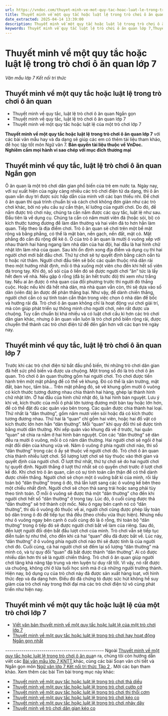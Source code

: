 ```yaml
---
url: https://vndoc.com/thuyet-minh-ve-mot-quy-tac-hoac-luat-le-trong-tro-choi-o-an-quan-292764
title: Thuyết minh về một quy tắc hoặc luật lệ trong trò chơi ô ăn quan lớp 7 - Văn mẫu lớp 7 Kết nối tri thức - VnDoc.com
date_extracted: 2025-04-14 13:39:00
description: Thuyết minh về một quy tắc hoặc luật lệ trong trò chơi ô ăn quan lớp 7 được biên soạn nhằm giúp các em HS đạt kết quả tốt trong quá trình làm bài tập và học tập môn Ngữ văn lớp 7.
keywords: Thuyết minh về quy tắc luật lệ trò chơi ô ăn quan lớp 7,Thuyết minh về quy tắc luật lệ trò chơi ô ăn quan Ngắn gọn,thuyết minh về một quy tắc hoặc luật lệ trong trò chơi ô ăn quan,thuyết minh về trò chơi ô ăn quan,viết bài văn thuyết minh về một quy tắc hoặc luật lệ trong trò chơi ô ăn quan,Thuyết minh về một quy tắc hoặc luật lệ của một trò chơi lớp 7,Thuyết minh về một quy tắc hoặc luật lệ trong trò chơi hay hoạt động,Viết văn bản thuyết minh về 1 quy tắc hoặc luật lệ
---
```


# Thuyết minh về một quy tắc hoặc luật lệ trong trò chơi ô ăn quan lớp 7
 _Văn mẫu lớp 7 Kết nối tri thức_
## **Thuyết minh về một quy tắc hoặc luật lệ trong trò chơi ô ăn quan**
  * Thuyết minh về quy tắc, luật lệ trò chơi ô ăn quan Ngắn gọn
  * Thuyết minh về quy tắc, luật lệ trò chơi ô ăn quan lớp 7
  * Thuyết minh về một quy tắc hoặc luật lệ của một trò chơi lớp 7

**Thuyết minh về một quy tắc hoặc luật lệ trong trò chơi ô ăn quan lớp 7** với các bài văn mẫu hay và đa dạng sẽ giúp các em có thêm tài liệu tham khảo, để học tập tốt môn Ngữ văn 7.
**Bản quyền tài liệu thuộc về VnDoc.  
Nghiêm cấm mọi hành vi sao chép với mục đích thương mại**
## **Thuyết minh về quy tắc, luật lệ trò chơi ô ăn quan Ngắn gọn**
Ô ăn quan là một trò chơi dân gian phổ biến của trẻ em nước ta. Ngày nay, với sự xuất hiện của ngày càng nhiều các trò chơi điện tử da dạng, thì ô ăn quan vẫn duy trì được sức hấp dẫn của mình với các bạn thiếu nhi.
Để chơi ô ăn quan thì quá trình chuẩn bị và cách chơi không đơn giản như các trò chơi khác, bởi nó yêu cầu sự cẩn thận, kĩ lưỡng của người chơi. Do đó, để nắm được trò chơi này, chúng ta cần nắm được các quy tắc, luật lệ như sau. Đầu tiên là về dụng cụ. Chúng ta cần có năm mươi viên đá \(hoặc sỏi, bi\) có kích thước tương đương để làm dân thường và hai viên đá to hơn hẳn làm quan. Tiếp theo là địa điểm chơi. Trò ô ăn quan sẽ chơi trên một bề mặt rộng và bằng phẳng, có thể là mặt bàn, nền gạch, nền đất, mặt cỏ. Mặt phẳng đó cần đủ rộng để kẻ ô. Ô của trò ô ăn quan là mười ô vuông xếp với nhau thành hai hàng ngang làm nhà dân của hai đội, hai đầu là hai hình chữ nhật lớn làm nhà của quan. Sau khi ổn định xong địa điểm và dụng cụ thì hai người chơi mới bắt đầu chơi. Thứ tự chơi sẽ tự quyết định bằng cách oẳn tù tì hoặc rút thăm. Người chơi đầu tiên sẽ bốc các quân thuộc nhà dân rải theo một hướng nhất định, mỗi ô thả xuống một viên cho đến khi hết số viên đá trong tay. Khi đó, số sỏi của ô liền đó sẽ được người chơi “ăn” tức là lấy hết đem về nhà. Nếu gặp ô rỗng \(đã bị ăn hết trước đó\) thì xem như trắng tay. Nếu ai ăn được ô nhà quan của đối phương trước thì người đó thắng cuộc. Hoặc nếu khi đã hết nhà dân, mà nhà quan vẫn còn, thì sẽ dựa vào số dân \(viên đá\) ăn được để phân thắng bại. Như vậy, để dành chiến thắng, người chơi cần có sự tính toán cẩn thận trong việc chọn ô nhà dân để bốc và hướng rải đá.
Trò chơi ô ăn quan không chỉ là hoạt động vui chơi giải trí, mà còn giúp phát triển sự thông minh cho người chơi, nên rất được ưa chuộng. Tuy cần chuẩn bị khá nhiều và có luật chơi cầu kì hơn các trò chơi dân gian khác, nhưng ô ăn quan vẫn luôn là trò chơi phố biến rộng rãi, được chuyển thể thành các trò chơi điện tử để đến gần hơn với các bạn trẻ ngày nay.
## **Thuyết minh về quy tắc, luật lệ trò chơi ô ăn quan lớp 7**
Trước khi các trò chơi điện tử bắt đầu phổ biến, thì những trò chơi dân gian đã hết sức phổ biến và được ưa chuộng. Một trong số đó là trò chơi ô ăn quan.
Trò chơi ô ăn quan thường gồm hai người chơi. Trò chơi được tiến hành trên một mặt phẳng để có thể vẽ khung. Đó có thể là sân trường, mặt đất, bàn học, tấm bìa… Trên mặt phẳng đó, sẽ vẽ khung gồm mười ô vuông có kích thước tương đương nhau chia thành hai hàng, ghép lại thành hình chữ nhật lớn. Ở hai đầu của hình chữ nhật đó, là hai hình bán nguyệt. Lưu ý khi vẽ, kích thước của mỗi ô phải lớn tương đương một bàn tay hoặc lớn hơn, để có thể đặt đủ các quân vào bên trong. Các quân được chia thành hai loại. Thứ nhất là “dân thường”, gồm năm mươi viên sỏi hoặc đá có kích thước tương đương nhau. Thứ hai là “quan” chỉ gồm hai viên, hoặc hai đồ vật có kích thước lớn hơn hẳn “dân thường”. Mỗi “quan” khi quy đổi thì sẽ được tính bằng mười dân thường. Khi xếp quân vào khung đã vẽ ở trước, hai quân “quan” sẽ chia ra nằm ở hai hình bán nguyệt. Còn các “dân thường” sẽ dàn đều ra mười ô vuông, mỗi ô có năm dân thường. Hai người chơi sẽ ngồi ở hai mặt đối diện của khung vừa vẽ. Năm ô vuông ở phía người chơi nào, thì số “dân thường” trong các ô ấy sẽ thuộc về người chơi đó. Trò chơi ô ăn quan chia thành nhiều lượt chơi. Số lượng lượt chơi sẽ tùy thuộc vào thời gian và quyết định của người chơi. Ở lượt thứ nhất, thứ tự chơi sẽ do hai người chơi tự quyết định. Người thắng ở lượt thứ nhất sẽ có quyền chơi trước ở lượt chơi kế đó.
Khi chơi trò ô ăn quan, cần có sự tính toán cẩn thận để có thể dành được chiến thắng. Người chơi sẽ chọn một ô vuông bất kì của mình, rồi lấy toàn bộ “dân thường” trong ô đó, thả lần lượt sang các ô vuông kế bên theo một chiều nhất định. Người chơi sẽ chọn thả sang trái hoặc sang phải tùy theo tính toán. Ở mỗi ô vuông sẽ được thả một “dân thường” cho đến khi người chơi hết số “dân thường” ở trong tay. Lúc đó, ô cuối cùng được thả “dân thường” sẽ trở thành cột mốc. Nếu ô ngay bên cạnh nó có “dân thường”, thì dù ô vuông đó thuộc về ai, người chơi cũng được phép lấy toàn bộ dân trong ô đó để tiếp tục thả đều \(theo chiều vừa thực hiện\). Nhưng nếu như ô vuông ngay bên cạnh ô cuối cùng đó là ô rỗng, thì toàn bộ “dân thường” trong ô tiếp đó sẽ được người chơi bắt về làm của riêng. Sau đó, đến lượt người đối diện bắt đầu lượt chơi của mình. Trò chơi vẫn sẽ tiếp tục diễn tuần tự như thế, cho đến khi cả hai “quan” đều đã được bắt về. Lúc này, “dân thường” ở ô vuông phía người chơi nào thì sẽ được tính là của người chơi đó. Cuối cùng, cả hai người chơi sẽ đếm lại số lượng “dân thường” mà mình có, và tự quy đổi “quan” đã bắt được thành “dân thường”. Ai có được nhiều dân hơn thì sẽ là người chiến thắng.
Trò chơi ô ăn quan giúp người chơi tăng khả năng tập trung và rèn luyện tư duy rất tốt. Vì vậy, nó rất được ưa chuộng, không chỉ ở lứa tuổi học sinh mà ở cả những người trưởng thành. Hiện nay, bộ dụng cụ của trò chơi này đã được sản xuất hàng loạt, với hình thức đẹp và đa dạng hơn. Điều đó đã chứng tỏ được sức hút không hề suy giảm của trò chơi này trong thời đại mà các trò chơi điện tử vô cùng phát triển như hiện nay.
## **Thuyết minh về một quy tắc hoặc luật lệ của một trò chơi lớp 7**
  * [Viết văn bản thuyết minh về một quy tắc hoặc luật lệ của một trò chơi lớp 7](<https://vndoc.com/thuyet-minh-ve-mot-quy-tac-hoac-luat-le-trong-tro-choi-lop-7-284175>)
  * [Thuyết minh về một quy tắc hoặc luật lệ trong trò chơi hay hoạt động Ngắn gọn nhất](<https://vndoc.com/viet-van-ban-thuyet-minh-ve-mot-quy-tac-hoac-luat-le-trong-tro-choi-hay-hoat-dong-ngan-gon-284163>)

\-------------------------------------------------
Ngoài [Thuyết minh về một quy tắc hoặc luật lệ trong trò chơi ô ăn qua](<https://vndoc.com/thuyet-minh-ve-mot-quy-tac-hoac-luat-le-trong-tro-choi-o-an-quan-292764>)n ra, chúng tôi còn hướng dẫn viết các [ Bài văn mẫu lớp 7 KNTT ](<https://vndoc.com/van-mau-lop-7kntt>) khác, cùng các bài Soạn văn chi tiết và Ngắn gọn môn [ Ngữ văn lớp 7 Kết nối tri thức Tập 2 ](<https://vndoc.com/ngu-van-7-kntt-tap2>) . Mời các bạn tham khảo.
Xem thêm các bài Tìm bài trong mục này khác:
  * [Thuyết minh về một quy tắc hoặc luật lệ trong trò chơi thả diều](</thuyet-minh-ve-mot-quy-tac-hoac-luat-le-trong-tro-choi-tha-dieu-292766>)
  * [Thuyết minh về một quy tắc hoặc luật lệ trong trò chơi cướp cờ](</thuyet-minh-ve-mot-quy-tac-hoac-luat-le-trong-tro-choi-cuop-co-292767>)
  * [Thuyết minh về một quy tắc hoặc luật lệ trong trò chơi thi thổi cơm](</thuyet-minh-ve-mot-quy-tac-hoac-luat-le-trong-tro-choi-thi-thoi-com-292768>)
  * [Thuyết minh về một quy tắc hoặc luật lệ trong trò chơi kéo co](</thuyet-minh-ve-mot-quy-tac-hoac-luat-le-trong-tro-choi-keo-co-292770>)
  * [Thuyết minh về một quy tắc hoặc luật lệ trong trò chơi nhảy dây](</thuyet-minh-ve-mot-quy-tac-hoac-luat-le-trong-tro-choi-nhay-day-292771>)
  * [Thuyết minh về trò chơi dân gian kéo co](</thuyet-minh-ve-tro-choi-dan-gian-keo-co-153859>)

